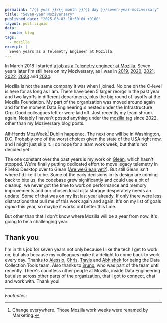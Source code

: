 ```yaml
---
permalink: "/{{ year }}/{{ month }}/{{ day }}/seven-year-moziversary"
title: "Seven-year Moziversary"
published_date: "2025-03-03 10:50:00 +0100"
layout: post.liquid
data:
  route: blog
tags:
  - mozilla
excerpt: |
  Seven years as a Telemetry Engineer at Mozilla.
---
```


In March 2018 I started [a job as a Telemetry engineer at Mozilla][joinedmoz].
Seven years later I'm still here on my Moziversary, as I was in [2019], [2020], [2021], [2022], [2023] and [2024].

Mozilla is not the same company it was when I joined.
No one on the C-level is here for as long as I am.
There have been 5 larger reorgs in the past year and two layoffs in different departments, plus the big round of layoffs at the Mozilla Foundation.
My part of the organization was moved around again and for the moment Data Engineering is nested under the Infrastructure Org.
Good colleagues left or were laid off.
Just recently my team shrunk again.
Notably I haven't posted anything under the [mozilla tag](/tagged/mozilla.html) since 2022, other than my Moziversary blog posts.

<strike>All-Hands</strike> MozWeek[^1] Dublin happened.
The next one will be in Washington, D.C.
Probably one of the worst choices given the state of the USA right now, and I might just skip it.
I do hope for a team work week, but that's not decided yet.

The one constant over the past years is my work on [Glean], which hasn't stopped.
We're finally putting dedicated effort to move legacy telemetry in Firefox Desktop over to Glean ([Are we Glean yet?][arewegleanyet]).
But still Glean isn't where I'd like it to be.
Some of the early decisions in its design are coming back to bite us,
the codebase grew significantly and could use a bit of cleanup,
we never got the time to work on performance and memory improvements and our chosen local data storage desperately needs an update.
Some of that was on my list last year already.
If only there were less distractions that pull me of this work again and again.
It's on my list of goals _again_ this year, so maybe it works out better this time.

But other than that I don't know where Mozilla will be a year from now.
It's going to be a challenging year.

## Thank you

I'm in this job for seven years not only because I like the tech I get to work on,
but also because my colleagues make it a delight to come back to work every day.
Thanks to [Alessio], [Chris], [Travis] and [Abhishek] for being the Data Collection Tools team.
Also thanks to [Bruno], who was part of the team until recently.
There's countless other people at Mozilla,
inside Data Engineering but also across other parts of the organization,
that I got to connect, chat and work with. Thank you!

[joinedmoz]: /2018/02/18/a-new-job/
[2019]: /2019/03/01/one-year-moziversary/
[2020]: /2020/03/02/two-year-moziversary/
[2021]: /2021/03/01/three-year-moziversary/
[2022]: /2022/03/04/four-year-moziversary/
[2023]: /2023/03/01/five-year-moziversary/
[2024]: /2024/03/12/six-year-moziversary/
[Alessio]: https://www.a2p.it/
[Chris]: https://chuttenblog.wordpress.com/
[Travis]: https://blogoftravis.wordpress.com/
[Bruno]: https://rosahbruno.github.io/
[Abhishek]: https://github.com/abhi-agg
[Glean]: https://github.com/mozilla/glean
[arewegleanyet]: https://arewegleanyet.com/

---

_Footnotes_:

[^1]: Change everywhere. Those Mozilla work weeks were renamed by Marketing.
